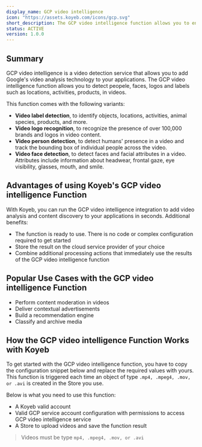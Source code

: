```yaml
---
display_name: GCP video intelligence
icon: "https://assets.koyeb.com/icons/gcp.svg"
short_description: The GCP video intelligence function allows you to enable powerful content discovery and analysis in your videos.
status: ACTIVE
version: 1.0.0
---
```


## Summary

GCP video intelligence is a video detection service that allows you to add Google's video analysis technology to your applications.
The GCP video intelligence function allows you to detect peopele, faces, logos and labels such as locations, activities, products, in videos.

This function comes with the following variants:

- **Video label detection**, to identify objects, locations, activities, animal species, products, and more.
- **Video logo recognition**, to recognize the presence of over 100,000 brands and logos in video content.
- **Video person detection**, to detect humans' presence in a video and track the bounding box of individual people across the video.
- **Video face detection**, to detect faces and facial attributes in a video. Attributes include information about headwear, frontal gaze, eye visibility, glasses, mouth, and smile.

## Advantages of using Koyeb's GCP video intelligence Function

With Koyeb, you can run the GCP video intelligence integration to add video analysis and content discovery to your applications in seconds. Additional benefits:

- The function is ready to use. There is no code or complex configuration required to get started
- Store the result on the cloud service provider of your choice
- Combine additional processing actions that immediately use the results of the GCP video intelligence function

## Popular Use Cases with the GCP video intelligence Function

- Perform content moderation in videos
- Deliver contextual advertisements
- Build a recommendation engine
- Classify and archive media

## How the GCP video intelligence Function Works with Koyeb

To get started with the GCP video intelligence function, you have to copy the configuration snippet below and replace the required values with yours.
This function is triggered each time an object of type `.mp4, .mpeg4, .mov, or .avi` is created in the Store you use.

Below is what you need to use this function:

* A Koyeb valid account
* Valid GCP service account configuration with permissions to access GCP video intelligence service
* A Store to upload videos and save the function result

> Videos must be type `mp4, .mpeg4, .mov, or .avi`

